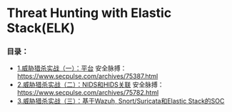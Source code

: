 # Threat Hunting with Elastic Stack(ELK)

### 目录：

* [1.威胁猎杀实战（一）：平台](https://mp.weixin.qq.com/s?__biz=MzU0MzgyMzM2Nw==&mid=2247483724&idx=1&sn=40ca6e7c577f0bbac2cc6424ee61ce00&chksm=fb04c224cc734b32a1d3ed27209a8a279159ca46fb51575dda1828f00c391f3b58920b581c50&scene=0#rd)
安全脉搏：https://www.secpulse.com/archives/75387.html
* [2.威胁猎杀实战（二）：NIDS和HIDS关联](https://mp.weixin.qq.com/s?__biz=MzU0MzgyMzM2Nw==&mid=2247483735&idx=1&sn=9f59da26405dbe817809d5e4ff038bed&chksm=fb04c23fcc734b296f3d73f8a4847b4a3967c721cd11543ae8b777a40131aaa1a315b8663d8d&scene=0#rd)
安全脉搏：https://www.secpulse.com/archives/75782.html
* [3.威胁猎杀实战（三）：基于Wazuh, Snort/Suricata和Elastic Stack的SOC](https://mp.weixin.qq.com/s?__biz=MzU0MzgyMzM2Nw==&mid=2247483751&idx=1&sn=f3029b4fce150e2d6db56e5e55b6d098&chksm=fb04c20fcc734b19e5677d24ccbd83ffc37a0f4368e57216645e35727af97dd178c0b299bd9b&mpshare=1&scene=1&srcid=1102p72rAauCexCB6BmAyaN1#rd)

